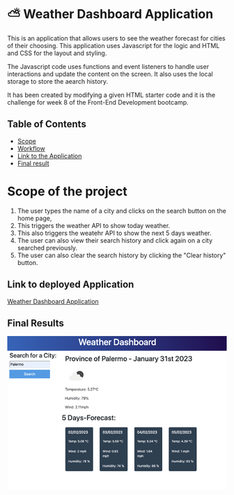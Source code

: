 # ⛅ Weather Dashboard Application
This is an application that allows users to see the weather forecast for cities of their choosing.
This application uses Javascript for the logic and HTML and CSS for the layout and styling. 

The Javascript code uses functions and event listeners to handle user interactions and update the content on the screen. 
It also uses the local storage to store the aearch history. 

It has been created by modifying a given HTML starter code and it is the challenge for week 8 of the Front-End Development bootcamp. 

## Table of Contents
- [Scope](#scope-of-project)
- [Workflow](#workflow)
- [Link to the Application](#link-to-deployed-application)
- [Final result](#final-results)

# Scope of the project
1. The user types the name of a city and clicks on the search button on the home page, 
2. This triggers the weather API to show today weather. 
3. This also triggers the weatehr API to show the next 5 days weather.
4. The user can also view their search history and click again on a city searched previously. 
6. The user can also clear the search history by clicking the "Clear history" button.


## Link to deployed Application
[Weather Dashboard Application](https://clelia-m.github.io/weather-dashboard/)

## Final Results
![Start page](https://github.com/Clelia-M/weather-dashboard/blob/1eb571d96b5d059a5577e1f0d3d13b28d82a16ab/assets/Weather%20Dashboard%20Application.png)
